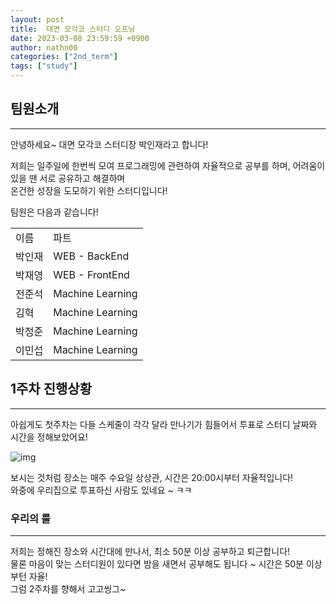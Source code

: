 ```yaml
---
layout: post
title:  대면 모각코 스터디 오프닝
date: 2023-03-08 23:59:59 +0900
author: nathn00
categories: ["2nd_term"]
tags: ["study"]
---
```


## 팀원소개

---
안녕하세요~ 대면 모각코 스터디장 박인재라고 합니다!

저희는 일주일에 한번씩 모여 프로그래밍에 관련하여 자율적으로 공부를 하며, 어려움이 있을 땐 서로 공유하고 해결하며
<br>
온건한 성장을 도모하기 위한 스터디입니다!

팀원은 다음과 같습니다!

<table>
<td>이름</td>
<td>파트</td>
<tr>
<td>박인재</td>
<td>WEB - BackEnd</td>
</tr>
<tr>
<td>박재영</td>
<td>WEB - FrontEnd</td>
</tr>
<tr>
<td>전준석</td>
<td>Machine Learning</td>
</tr>
<tr>
<td>김혁</td>
<td>Machine Learning</td>
</tr>
<tr>
<td>박정준</td>
<td>Machine Learning</td>
</tr>
<tr>
<td>이민섭</td>
<td>Machine Learning</td>
</tr>
</table>

## 1주차 진행상황

---
아쉽게도 첫주차는 다들 스케줄이 각각 달라 만나기가 힘들어서 투표로 스터디 날짜와 시간을 정해보았어요!

![img](https://user-images.githubusercontent.com/89184540/225533685-6bf0a21d-72b2-43d3-9de6-16d08f985bf2.png)

보시는 것처럼 장소는 매주 수요일 상상관, 시간은 20:00시부터 자율적입니다!
<br>
와중에 우리집으로 투표하신 사람도 있네요 ~ ㅋㅋ

### 우리의 룰

---
저희는 정해진 장소와 시간대에 만나서, 최소 50분 이상 공부하고 퇴근합니다!
<br>
물론 마음이 맞는 스터디원이 있다면 밤을 새면서 공부해도 됩니다 ~ 시간은 50분 이상부턴 자율!
<br>
그럼 2주차를 향해서 고고씽그~